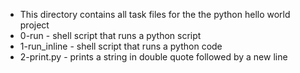 * This directory contains all task files for the the python hello world project
* 0-run - shell script that runs a python script
* 1-run_inline - shell script that runs a python code
* 2-print.py - prints a string in double quote followed by a new line

